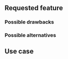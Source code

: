 ## Requested feature

<!-- A clear and concise description of the feature you suggest. -->



### Possible drawbacks

<!-- Could it introduce new problems? -->



### Possible alternatives

<!-- Describe alternative solutions you've considered, if any. -->



## Use case

<!-- Why do you think this feature should be in Synchrony? You can describe how
you would use it, or in what situation it may help the users. -->
